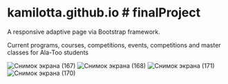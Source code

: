 # kamilotta.github.io  # finalProject
A responsive adaptive page via Bootstrap framework.


Сurrent programs, courses, competitions,
   events, competitions and master classes for Ala-Too students





![Снимок экрана (167)](https://user-images.githubusercontent.com/100688832/208774356-d139caa6-4f57-4aad-962e-a55329e1875d.png)
![Снимок экрана (168)](https://user-images.githubusercontent.com/100688832/208774374-c83bafaf-4c9d-4eac-a470-73acb9ad2ba5.png)
![Снимок экрана (171)](https://user-images.githubusercontent.com/100688832/208774819-8db74adf-da97-40e9-b172-2a36b0a29da0.png)
![Снимок экрана (170)](https://user-images.githubusercontent.com/100688832/208774415-9083dd23-9cc4-41fd-a856-2134d51531a8.png)
